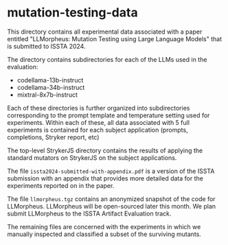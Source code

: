 # mutation-testing-data

This directory contains all experimental data associated with a paper entitled "LLMorpheus: Mutation Testing using Large Language Models" that is submitted to ISSTA 2024.

The directory contains subdirectories for each of the LLMs used in the evaluation:
  - codellama-13b-instruct
  - codellama-34b-instruct
  - mixtral-8x7b-instruct

Each of these directories is further organized into subdirectories corresponding to the prompt template and temperature setting used for experiments. Within each of these, all data associated with 5 full experiments is contained for each subject application (prompts, completions, Stryker report, etc)

The top-level StrykerJS directory contains the results of applying the standard mutators on StrykerJS on the subject applications.

The file `issta2024-submitted-with-appendix.pdf` is a version of the ISSTA submission with an appendix that provides more detailed data for the experiments reported on in the paper.

The file `llmorpheus.tgz` contains an anonymized snapshot of the code for LLMorpheus. LLMorpheus will be open-sourced later this month. We plan submit LLMorpheus to the ISSTA Artifact Evaluation track.

The remaining files are concerned with the experiments in which we manually inspected and classified a subset of the surviving mutants.